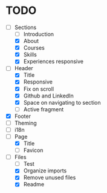 # TODO

- [ ] Sections
  - [ ] Introduction
  - [x] About
  - [x] Courses
  - [x] Skills
  - [x] Experiences responsive
- [ ] Header
  - [x] Title
  - [x] Responsive
  - [x] Fix on scroll
  - [x] Github and LinkedIn
  - [x] Space on navigating to section
  - [ ] Active fragment
- [x] Footer
- [ ] Theming
- [ ] i18n
- [ ] Page
  - [x] Title
  - [ ] Favicon
- [ ] Files
  - [ ] Test
  - [x] Organize imports
  - [x] Remove unused files
  - [x] Readme
